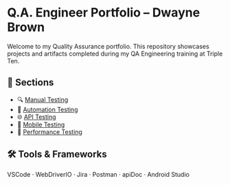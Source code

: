 # Q.A. Engineer Portfolio – Dwayne Brown

Welcome to my Quality Assurance portfolio. This repository showcases projects and artifacts completed during my QA Engineering training at Triple Ten.

## 📁 Sections

- 🔍 [Manual Testing](./manual-testing/)
- 🤖 [Automation Testing](./automation-testing/)
- 🌐 [API Testing](./api-testing/)
- 📱 [Mobile Testing](./mobile-testing/)
- 🚀 [Performance Testing](./performance-testing/)

## 🛠 Tools & Frameworks
VSCode · WebDriverIO · Jira · Postman · apiDoc · Android Studio
